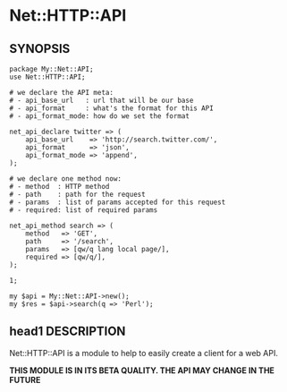 # Net::HTTP::API

## SYNOPSIS

    package My::Net::API;
    use Net::HTTP::API;

    # we declare the API meta:
    # - api_base_url   : url that will be our base
    # - api_format     : what's the format for this API
    # - api_format_mode: how do we set the format

    net_api_declare twitter => (
        api_base_url    => 'http://search.twitter.com/',
        api_format      => 'json',
        api_format_mode => 'append',
    );

    # we declare one method now:
    # - method  : HTTP method
    # - path    : path for the request
    # - params  : list of params accepted for this request
    # - required: list of required params

    net_api_method search => (
        method   => 'GET',
        path     => '/search',
        params   => [qw/q lang local page/],
        required => [qw/q/],
    );

    1;

    my $api = My::Net::API->new();
    my $res = $api->search(q => 'Perl');

## head1 DESCRIPTION

Net::HTTP::API is a module to help to easily create a client for a web API.

**THIS MODULE IS IN ITS BETA QUALITY. THE API MAY CHANGE IN THE FUTURE**
